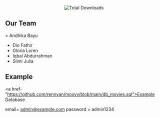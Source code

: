 <p align="center">
<img src="https://raw.githubusercontent.com/rennyan/moovy/main/public/img/logo/logo.png" alt="Total Downloads"></img>
</p>

## Our Team
= Andhika Bayu
- Dio Fathir
- Gloria Loren
- Iqbal Abdurrahman
- Silmi Julia

## Example

<a href-"https://github.com/rennyan/moovy/blob/main/db_movies.sql">Example Database</a>

email= admin@example.com
password = admin1234
